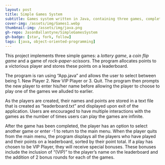 ```yaml
---
layout: post
title: Simple Games System
subtitle: Games system written in Java, containing three games, complete with points and a leaderboard
cover-img: /assets/img/Games1.webp
thumbnail-img: /assets/img/java.png
gh-repo: JasonBallantyne/SimpleGamesSystem
gh-badge: [star, fork, follow]
tags: [java, object-oriented-programming]
---
```



This project implements three simple games: a *lottery game*, a *coin flip game* and a game of *rock-paper-scissors*. The program allocates points to a victorious player and stores these points on a leaderboard. 

The program is ran using “App.java” and allows the user to select between being 1. New Player 2. New VIP Player or 3. Quit. The program then prompts the new player to enter his/her name before allowing the player to choose to play one of the games we alluded to earlier.

As the players are created, their names and points are stored in a text file that is created as “leaderboard.txt” and displayed upon exit of the application.
Users are encouraged to have multiple interactions with the games as the number of times users can play the games are infinite.

After the game has been completed, the player has an option to select another game or enter -1 to return to the main menu. 
When the player quits from the main menu, the program displays all the players who have played and their points on a leaderboard, sorted by their point total. 
If a play has chosen to be VIP Player, they will receive special bonuses. These bonuses include the inclusion of “(VIP)” to the player’s name on the leaderboard and the addition of 2 bonus rounds for each of the games.
